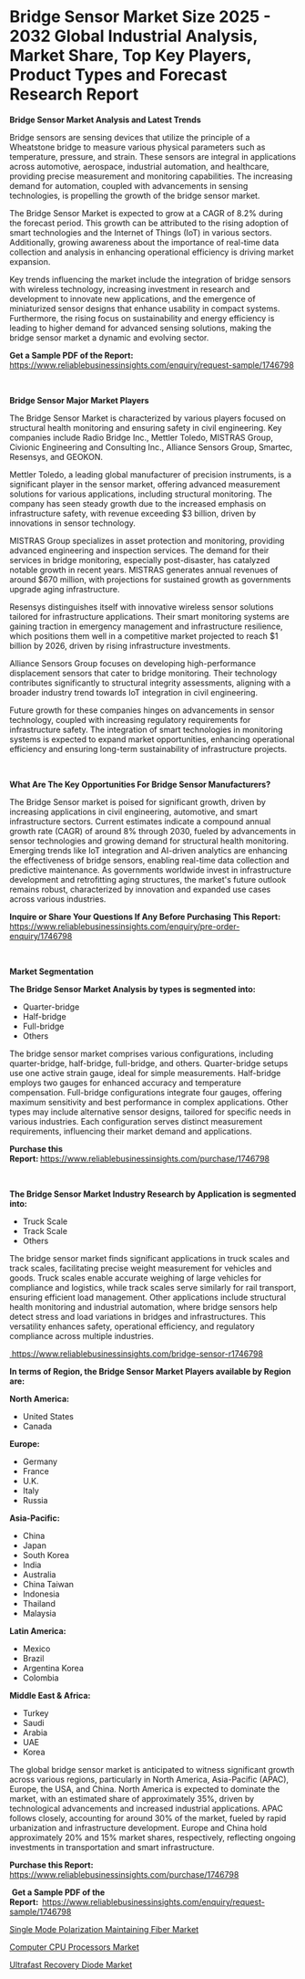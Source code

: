 <p><h1>Bridge Sensor Market Size 2025 - 2032 Global Industrial Analysis, Market Share, Top Key Players, Product Types and Forecast Research Report</h1></p><p><strong>Bridge Sensor Market Analysis and Latest Trends</strong></p>
<p><p>Bridge sensors are sensing devices that utilize the principle of a Wheatstone bridge to measure various physical parameters such as temperature, pressure, and strain. These sensors are integral in applications across automotive, aerospace, industrial automation, and healthcare, providing precise measurement and monitoring capabilities. The increasing demand for automation, coupled with advancements in sensing technologies, is propelling the growth of the bridge sensor market.</p><p>The Bridge Sensor Market is expected to grow at a CAGR of 8.2% during the forecast period. This growth can be attributed to the rising adoption of smart technologies and the Internet of Things (IoT) in various sectors. Additionally, growing awareness about the importance of real-time data collection and analysis in enhancing operational efficiency is driving market expansion. </p><p>Key trends influencing the market include the integration of bridge sensors with wireless technology, increasing investment in research and development to innovate new applications, and the emergence of miniaturized sensor designs that enhance usability in compact systems. Furthermore, the rising focus on sustainability and energy efficiency is leading to higher demand for advanced sensing solutions, making the bridge sensor market a dynamic and evolving sector.</p></p>
<p><strong>Get a Sample PDF of the Report:&nbsp;</strong> <a href="https://www.reliablebusinessinsights.com/enquiry/request-sample/1746798?utm_campaign=1119&utm_medium=2&utm_source=Github&utm_content=ia&utm_term=10022025&utm_id=bridge-sensor">https://www.reliablebusinessinsights.com/enquiry/request-sample/1746798</a></p>
<p>&nbsp;</p>
<p><strong>Bridge Sensor Major Market Players</strong></p>
<p><p>The Bridge Sensor Market is characterized by various players focused on structural health monitoring and ensuring safety in civil engineering. Key companies include Radio Bridge Inc., Mettler Toledo, MISTRAS Group, Civionic Engineering and Consulting Inc., Alliance Sensors Group, Smartec, Resensys, and GEOKON.</p><p>Mettler Toledo, a leading global manufacturer of precision instruments, is a significant player in the sensor market, offering advanced measurement solutions for various applications, including structural monitoring. The company has seen steady growth due to the increased emphasis on infrastructure safety, with revenue exceeding $3 billion, driven by innovations in sensor technology.</p><p>MISTRAS Group specializes in asset protection and monitoring, providing advanced engineering and inspection services. The demand for their services in bridge monitoring, especially post-disaster, has catalyzed notable growth in recent years. MISTRAS generates annual revenues of around $670 million, with projections for sustained growth as governments upgrade aging infrastructure.</p><p>Resensys distinguishes itself with innovative wireless sensor solutions tailored for infrastructure applications. Their smart monitoring systems are gaining traction in emergency management and infrastructure resilience, which positions them well in a competitive market projected to reach $1 billion by 2026, driven by rising infrastructure investments.</p><p>Alliance Sensors Group focuses on developing high-performance displacement sensors that cater to bridge monitoring. Their technology contributes significantly to structural integrity assessments, aligning with a broader industry trend towards IoT integration in civil engineering.</p><p>Future growth for these companies hinges on advancements in sensor technology, coupled with increasing regulatory requirements for infrastructure safety. The integration of smart technologies in monitoring systems is expected to expand market opportunities, enhancing operational efficiency and ensuring long-term sustainability of infrastructure projects.</p></p>
<p>&nbsp;</p>
<p><strong>What Are The Key Opportunities For Bridge Sensor Manufacturers?</strong></p>
<p><p>The Bridge Sensor market is poised for significant growth, driven by increasing applications in civil engineering, automotive, and smart infrastructure sectors. Current estimates indicate a compound annual growth rate (CAGR) of around 8% through 2030, fueled by advancements in sensor technologies and growing demand for structural health monitoring. Emerging trends like IoT integration and AI-driven analytics are enhancing the effectiveness of bridge sensors, enabling real-time data collection and predictive maintenance. As governments worldwide invest in infrastructure development and retrofitting aging structures, the market's future outlook remains robust, characterized by innovation and expanded use cases across various industries.</p></p>
<p><strong>Inquire or Share Your Questions If Any Before Purchasing This Report:</strong> <a href="https://www.reliablebusinessinsights.com/enquiry/pre-order-enquiry/1746798?utm_campaign=1119&utm_medium=2&utm_source=Github&utm_content=ia&utm_term=10022025&utm_id=bridge-sensor">https://www.reliablebusinessinsights.com/enquiry/pre-order-enquiry/1746798</a></p>
<p>&nbsp;</p>
<p><strong>Market Segmentation</strong></p>
<p><strong>The Bridge Sensor Market Analysis by types is segmented into:</strong></p>
<p><ul><li>Quarter-bridge</li><li>Half-bridge</li><li>Full-bridge</li><li>Others</li></ul></p>
<p><p>The bridge sensor market comprises various configurations, including quarter-bridge, half-bridge, full-bridge, and others. Quarter-bridge setups use one active strain gauge, ideal for simple measurements. Half-bridge employs two gauges for enhanced accuracy and temperature compensation. Full-bridge configurations integrate four gauges, offering maximum sensitivity and best performance in complex applications. Other types may include alternative sensor designs, tailored for specific needs in various industries. Each configuration serves distinct measurement requirements, influencing their market demand and applications.</p></p>
<p><strong>Purchase this Report:&nbsp;</strong><a href="https://www.reliablebusinessinsights.com/purchase/1746798?utm_campaign=1119&utm_medium=2&utm_source=Github&utm_content=ia&utm_term=10022025&utm_id=bridge-sensor">https://www.reliablebusinessinsights.com/purchase/1746798</a></p>
<p>&nbsp;</p>
<p><strong>The Bridge Sensor Market Industry Research by Application is segmented into:</strong></p>
<p><ul><li>Truck Scale</li><li>Track Scale</li><li>Others</li></ul></p>
<p><p>The bridge sensor market finds significant applications in truck scales and track scales, facilitating precise weight measurement for vehicles and goods. Truck scales enable accurate weighing of large vehicles for compliance and logistics, while track scales serve similarly for rail transport, ensuring efficient load management. Other applications include structural health monitoring and industrial automation, where bridge sensors help detect stress and load variations in bridges and infrastructures. This versatility enhances safety, operational efficiency, and regulatory compliance across multiple industries.</p></p>
<p><a href="https://www.reliablebusinessinsights.com/bridge-sensor-r1746798?utm_campaign=1119&utm_medium=2&utm_source=Github&utm_content=ia&utm_term=10022025&utm_id=bridge-sensor">&nbsp;https://www.reliablebusinessinsights.com/bridge-sensor-r1746798</a></p>
<p><strong>In terms of Region, the Bridge Sensor Market Players available by Region are:</strong></p>
<p>
    <p> <strong> North America: </strong>
        <ul>
            <li>United States</li>
            <li>Canada</li>
        </ul>
        </p> 
    <p> <strong> Europe: </strong>
        <ul>
            <li>Germany</li>
            <li>France</li>
            <li>U.K.</li>
            <li>Italy</li>
            <li>Russia</li>
        </ul>
        </p> 
    <p> <strong> Asia-Pacific: </strong>
        <ul>
            <li>China</li>
            <li>Japan</li>
            <li>South Korea</li>
            <li>India</li>
            <li>Australia</li>
            <li>China Taiwan</li>
            <li>Indonesia</li>
            <li>Thailand</li>
            <li>Malaysia</li>
        </ul>
        </p> 
    <p> <strong> Latin America: </strong>
        <ul>
            <li>Mexico</li>
            <li>Brazil</li>
            <li>Argentina Korea</li>
            <li>Colombia</li>
        </ul>
        </p> 
    <p> <strong> Middle East & Africa: </strong>
        <ul>
            <li>Turkey</li>
            <li>Saudi</li>
            <li>Arabia</li>
            <li>UAE</li>
            <li>Korea</li>
        </ul>
    </p>
    </p>
<p><p>The global bridge sensor market is anticipated to witness significant growth across various regions, particularly in North America, Asia-Pacific (APAC), Europe, the USA, and China. North America is expected to dominate the market, with an estimated share of approximately 35%, driven by technological advancements and increased industrial applications. APAC follows closely, accounting for around 30% of the market, fueled by rapid urbanization and infrastructure development. Europe and China hold approximately 20% and 15% market shares, respectively, reflecting ongoing investments in transportation and smart infrastructure.</p></p>
<p><strong>Purchase this Report: </strong><a href="https://www.reliablebusinessinsights.com/purchase/1746798?utm_campaign=1119&utm_medium=2&utm_source=Github&utm_content=ia&utm_term=10022025&utm_id=bridge-sensor">https://www.reliablebusinessinsights.com/purchase/1746798</a></p>
<p>&nbsp;<strong>Get a Sample PDF of the Report:&nbsp;&nbsp;</strong><a href="https://www.reliablebusinessinsights.com/enquiry/request-sample/1746798?utm_campaign=1119&utm_medium=2&utm_source=Github&utm_content=ia&utm_term=10022025&utm_id=bridge-sensor">https://www.reliablebusinessinsights.com/enquiry/request-sample/1746798</a></p>
<p><strong></strong></p>
<p><p><a href="https://github.com/achuoheatly/Market-Research-Report-List-1/blob/main/single-mode-polarization-maintaining-fiber-market.md?utm_campaign=1119&utm_medium=2&utm_source=Github&utm_content=ia&utm_term=10022025&utm_id=bridge-sensor">Single Mode Polarization Maintaining Fiber Market</a></p><p><a href="https://github.com/alatoeve/Market-Research-Report-List-1/blob/main/computer-cpu-processors-market.md?utm_campaign=1119&utm_medium=2&utm_source=Github&utm_content=ia&utm_term=10022025&utm_id=bridge-sensor">Computer CPU Processors Market</a></p><p><a href="https://github.com/irfadac/Market-Research-Report-List-5/blob/main/ultrafast-recovery-diode-market.md?utm_campaign=1119&utm_medium=2&utm_source=Github&utm_content=ia&utm_term=10022025&utm_id=bridge-sensor">Ultrafast Recovery Diode Market</a></p></p>